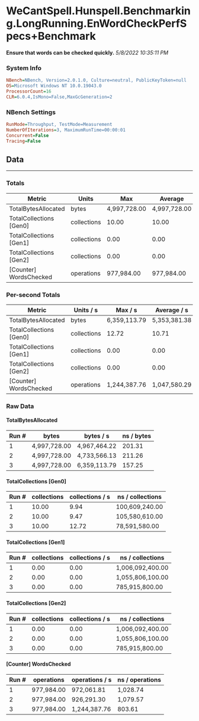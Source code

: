 ﻿# WeCantSpell.Hunspell.Benchmarking.LongRunning.EnWordCheckPerfSpecs+Benchmark
__Ensure that words can be checked quickly.__
_5/8/2022 10:35:11 PM_
### System Info
```ini
NBench=NBench, Version=2.0.1.0, Culture=neutral, PublicKeyToken=null
OS=Microsoft Windows NT 10.0.19043.0
ProcessorCount=16
CLR=6.0.4,IsMono=False,MaxGcGeneration=2
```

### NBench Settings
```ini
RunMode=Throughput, TestMode=Measurement
NumberOfIterations=3, MaximumRunTime=00:00:01
Concurrent=False
Tracing=False
```

## Data
-------------------

### Totals
|          Metric |           Units |             Max |         Average |             Min |          StdDev |
|---------------- |---------------- |---------------- |---------------- |---------------- |---------------- |
|TotalBytesAllocated |           bytes |    4,997,728.00 |    4,997,728.00 |    4,997,728.00 |            0.00 |
|TotalCollections [Gen0] |     collections |           10.00 |           10.00 |           10.00 |            0.00 |
|TotalCollections [Gen1] |     collections |            0.00 |            0.00 |            0.00 |            0.00 |
|TotalCollections [Gen2] |     collections |            0.00 |            0.00 |            0.00 |            0.00 |
|[Counter] WordsChecked |      operations |      977,984.00 |      977,984.00 |      977,984.00 |            0.00 |

### Per-second Totals
|          Metric |       Units / s |         Max / s |     Average / s |         Min / s |      StdDev / s |
|---------------- |---------------- |---------------- |---------------- |---------------- |---------------- |
|TotalBytesAllocated |           bytes |    6,359,113.79 |    5,353,381.38 |    4,733,566.13 |      878,806.20 |
|TotalCollections [Gen0] |     collections |           12.72 |           10.71 |            9.47 |            1.76 |
|TotalCollections [Gen1] |     collections |            0.00 |            0.00 |            0.00 |            0.00 |
|TotalCollections [Gen2] |     collections |            0.00 |            0.00 |            0.00 |            0.00 |
|[Counter] WordsChecked |      operations |    1,244,387.76 |    1,047,580.29 |      926,291.30 |      171,969.82 |

### Raw Data
#### TotalBytesAllocated
|           Run # |           bytes |       bytes / s |      ns / bytes |
|---------------- |---------------- |---------------- |---------------- |
|               1 |    4,997,728.00 |    4,967,464.22 |          201.31 |
|               2 |    4,997,728.00 |    4,733,566.13 |          211.26 |
|               3 |    4,997,728.00 |    6,359,113.79 |          157.25 |

#### TotalCollections [Gen0]
|           Run # |     collections | collections / s |ns / collections |
|---------------- |---------------- |---------------- |---------------- |
|               1 |           10.00 |            9.94 |  100,609,240.00 |
|               2 |           10.00 |            9.47 |  105,580,610.00 |
|               3 |           10.00 |           12.72 |   78,591,580.00 |

#### TotalCollections [Gen1]
|           Run # |     collections | collections / s |ns / collections |
|---------------- |---------------- |---------------- |---------------- |
|               1 |            0.00 |            0.00 |1,006,092,400.00 |
|               2 |            0.00 |            0.00 |1,055,806,100.00 |
|               3 |            0.00 |            0.00 |  785,915,800.00 |

#### TotalCollections [Gen2]
|           Run # |     collections | collections / s |ns / collections |
|---------------- |---------------- |---------------- |---------------- |
|               1 |            0.00 |            0.00 |1,006,092,400.00 |
|               2 |            0.00 |            0.00 |1,055,806,100.00 |
|               3 |            0.00 |            0.00 |  785,915,800.00 |

#### [Counter] WordsChecked
|           Run # |      operations |  operations / s | ns / operations |
|---------------- |---------------- |---------------- |---------------- |
|               1 |      977,984.00 |      972,061.81 |        1,028.74 |
|               2 |      977,984.00 |      926,291.30 |        1,079.57 |
|               3 |      977,984.00 |    1,244,387.76 |          803.61 |


